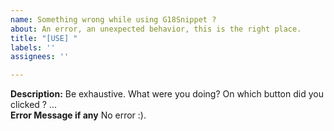 ```yaml
---
name: Something wrong while using G18Snippet ?
about: An error, an unexpected behavior, this is the right place.
title: "[USE] "
labels: ''
assignees: ''

---
```


<b>Description:</b>
Be exhaustive. What were you doing? On which button did you clicked ? ...
<br/>
<b>Error Message if any</b>
No error :).
